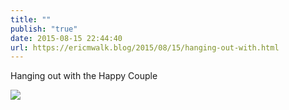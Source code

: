 ```yaml
---
title: ""
publish: "true"
date: 2015-08-15 22:44:40
url: https://ericmwalk.blog/2015/08/15/hanging-out-with.html
---
```


Hanging out with the Happy Couple

![](https://ericmwalk.blog/uploads/2022/c00f2d146b.jpg)
